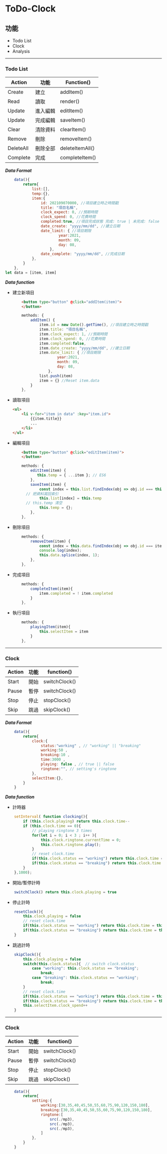 # ToDo-Clock

## 功能
+  Todo List
+  Clock
+  Analysis
---
### Todo List
| Action   | 功能　　 |Function()       |
|----------|---------|-----------------|
| Create   | 建立　　 | addItem()       |
| Read     | 讀取　　 | render()        |
| Update   | 進入編輯 | editItem()      |
| Update   | 完成編輯 | saveItem()      |
| Clear    | 清除資料 | clearItem()     |
| Remove   | 刪除　　 | removeItem()    |
| DeleteAll| 刪除全部 | deleteItemAll() |
| Complete | 完成　　 | completeItem()  |


***Data Format***
```javascript
    data(){
        return{
            list:[],
            temp:{},
            item:{
                id: 202109070000, //項目建立時之時間戳
                title: "項目名稱", 
                clock_expect: 0, //預期時間
                clock_spend: 0, //花費時間
                completed:true, //項目完成狀態 完成: true | 未完成: false
                date_create: "yyyy/mm/dd", //建立日期
                date_limit: { //項目期限
                        year:2021,
                        month: 09,
                        day: 08,
                    }, 
                date_complete: "yyyy/mm/dd", //完成日期
            },
        }
    },
let data = [item, item]

```
***Data function***
+ 建立新項目
    ``` html
        <button type="button" @click="addItem(item)">
        </button>
    ```
    ```javascript
        methods: {
            addItem() {
                item.id = new Date().getTime(), //項目建立時之時間戳
                item.title: "項目名稱",
                item.clock_expect: 1, //預期時間
                item.clock_spend: 0, //花費時間
                item.completed:false,
                item.date_create: "yyyy/mm/dd", //建立日期
                item.date_limit: { //項目期限
                        year:2021,
                        month: 09,
                        day: 08,
                    }, 
                list.push(item)
                item = {} //Reset item.data
            }
        },
    ```
+ 讀取項目
    ``` html
    <ul>
        <li v-for="item in data" :key="item.id">
            {{item.title}}
            ...
        </li>
    </ul>
    ```

+ 編輯項目
    ``` html
        <button type="button" @click="editItem(item)">
        </button>
    ```
    ```javascript
        methods: {
            editItem(item) {
               this.temp = { ...item }; // ES6
            },
            saveItem(item) {
                const index = this.list.findIndex(obj => obj.id === this.temp.id);
          // 把資料寫回索引
                this.list[index] = this.temp
          // this.temp 清空
                this.temp = {};
            },
        },

    ```
+ 刪除項目
    ```javascript
        methods: {
            removeItem(item) {
                const index = this.data.findIndex(obj => obj.id === item.id);
                console.log(index);
                this.data.splice(index, 1);
            },
        },
    ```
+ 完成項目
    ```javascript
        methods: {
            completeItem(item){
                item.completed = ! item.completed
            }   
        },
    ```
+ 執行項目
    ```javascript
        methods: {
            playingItem(item){
                this.selectItem = item
            }   
        },
    ```

---
### Clock
| Action | 功能 | function()    |
|--------|------|---------------|
| Start  | 開始 | switchClock() |
| Pause  | 暫停 | switchClock() |
| Stop   | 停止 | stopClock()   |
| Skip   | 跳過 | skipClock()   |

***Data Format***
```javascript
    data(){ 
        return{
            clock:{
                status:"working" , // "working" || "breaking"
                working:50 ,
                breaking:10 ,
                time:3000 ,
                playing: false , // true || false
                ringtone:"", // setting's ringtone
            },
            selectItem:{},
        }
    }
```

***Data function***
+ 計時器
```javascript
    setInterval( function clocking(){
        if (this.clock.playing) return this.clock.time--
        if (this.clock.time == 0){
            // playing ringtone 3 times
            for(let i = 0; i < 3 ; i++ ){
                this.clock.ringtone.currentTime = 0;
                this.clock.ringtone.play();
            }
            // reset clock.time
            if(this.clock.status == "working") return this.clock.time = this.clock.working * 60
            if(this.clock.status == "breaking") return this.clock.time = this.clock.breaking * 60
        }
    },1000);
```
+ 開始/暫停計時
```javascript
    switchClock() return this.clock.playing = true

```
+ 停止計時
```javascript
    resetClock(){
        this.clock.playing = false
        // reset clock.time
        if(this.clock.status == "working") return this.clock.time = this.clock.working * 60
        if(this.clock.status == "breaking") return this.clock.time = this.clock.breaking * 60
    }
```
+ 跳過計時
```javascript
    skipClock(){
        this.clock.playing = false
        switch(this.clock.status){  // switch clock.status
            case "working": this.clock.status == "breaking";
                break;
            case "breaking": this.clock.status == "working";
                break;
        }
        // reset clock.time
        if(this.clock.status == "working") return this.clock.time = this.clock.working * 60
        if(this.clock.status == "breaking") return this.clock.time = this.clock.breaking * 60
        this.selectItem.clock_spend++
    }
```
---
### Clock
| Action | 功能 | function()    |
|--------|------|---------------|
| Start  | 開始 | switchClock() |
| Pause  | 暫停 | switchClock() |
| Stop   | 停止 | stopClock()   |
| Skip   | 跳過 | skipClock()   |

```javascript
    data(){ 
        return{
            setting:{
                working:[30,35,40,45,50,55,60,75,90,120,150,180],
                breaking:[30,35,40,45,50,55,60,75,90,120,150,180],
                ringtone:[
                    src(./mp3),
                    src(./mp3),
                    src(./mp3),
                ]
            },
        }
    }
```
